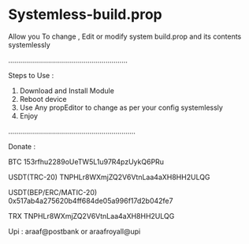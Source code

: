 

# Systemless-build.prop
Allow you To change , Edit or modify system build.prop and its contents systemlessly


............................................................

Steps to Use :
1. Download and Install Module 
2. Reboot device
3. Use Any propEditor to change as per your config systemlessly
4. Enjoy

................................................................


Donate : 

BTC 
153rfhu2289oUeTW5L1u97R4pzUykQ6PRu

USDT(TRC-20)
TNPHLr8WXmjZQ2V6VtnLaa4aXH8HH2ULQG

USDT(BEP/ERC/MATIC-20)
0x517ab4a275620b4ff684de05a996f17d2b042fe7

TRX
TNPHLr8WXmjZQ2V6VtnLaa4aXH8HH2ULQG

Upi : araaf@postbank or araafroyall@upi
